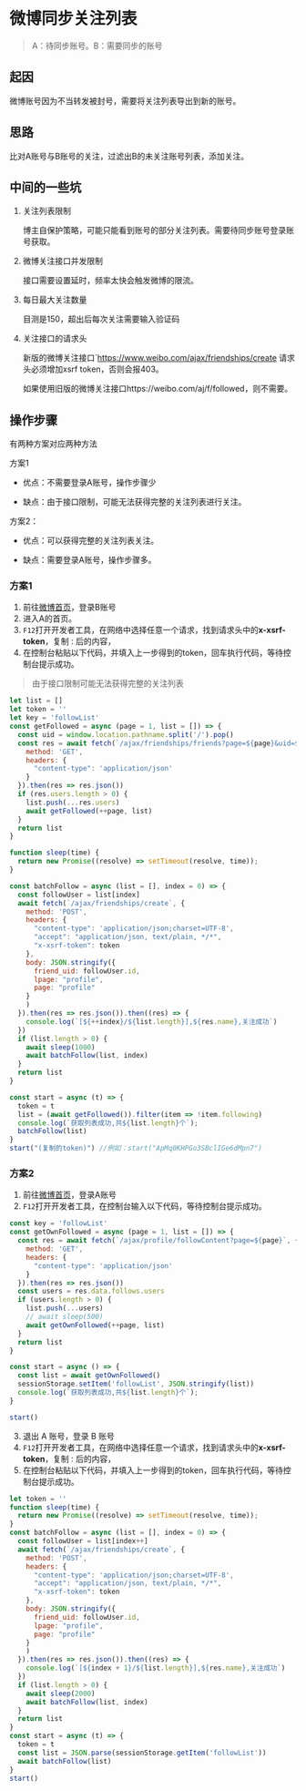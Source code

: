# 微博同步关注列表

> A：待同步账号。B：需要同步的账号

## 起因

微博账号因为不当转发被封号，需要将关注列表导出到新的账号。

##  思路

比对A账号与B账号的关注，过滤出B的未关注账号列表，添加关注。

## 中间的一些坑

1. 关注列表限制

   博主自保护策略，可能只能看到账号的部分关注列表。需要待同步账号登录账号获取。

2. 微博关注接口并发限制

   接口需要设置延时，频率太快会触发微博的限流。

3. 每日最大关注数量

   目测是150，超出后每次关注需要输入验证码

4. 关注接口的请求头

   新版的微博关注接口`https://www.weibo.com/ajax/friendships/create 请求头必须增加xsrf token，否则会报403。

   如果使用旧版的微博关注接口https://weibo.com/aj/f/followed，则不需要。


## 操作步骤

有两种方案对应两种方法

方案1

- 优点：不需要登录A账号，操作步骤少

- 缺点：由于接口限制，可能无法获得完整的关注列表进行关注。

方案2：

- 优点：可以获得完整的关注列表关注。

- 缺点：需要登录A账号，操作步骤多。

### 方案1

1. 前往[微博首页](https://www.weibo.com/)，登录B账号
2. 进入A的首页。
3. `F12`打开开发者工具，在网络中选择任意一个请求，找到请求头中的**x-xsrf-token**，复制`：`后的内容，
4. 在控制台粘贴以下代码，并填入上一步得到的token，回车执行代码，等待控制台提示成功。

> 由于接口限制可能无法获得完整的关注列表

``` javascript
let list = []
let token = ''
let key = 'followList'
const getFollowed = async (page = 1, list = []) => {
  const uid = window.location.pathname.split('/').pop()
  const res = await fetch(`/ajax/friendships/friends?page=${page}&uid=${uid}`, {
    method: 'GET',
    headers: {
      "content-type": 'application/json'
    }
  }).then(res => res.json())
  if (res.users.length > 0) {
    list.push(...res.users)
    await getFollowed(++page, list)
  }
  return list
}

function sleep(time) {
  return new Promise((resolve) => setTimeout(resolve, time));
}

const batchFollow = async (list = [], index = 0) => {
  const followUser = list[index]
  await fetch(`/ajax/friendships/create`, {
    method: 'POST',
    headers: {
      "content-type": 'application/json;charset=UTF-8',
      "accept": "application/json, text/plain, */*",
      "x-xsrf-token": token
    },
    body: JSON.stringify({
      friend_uid: followUser.id,
      lpage: "profile",
      page: "profile"
    }
    )
  }).then(res => res.json()).then((res) => {
    console.log(`[${++index}/${list.length}],${res.name},关注成功`)
  })
  if (list.length > 0) {
    await sleep(1000)
    await batchFollow(list, index)
  }
  return list
}

const start = async (t) => {
  token = t
  list = (await getFollowed()).filter(item => !item.following)
  console.log(`获取列表成功,共${list.length}个`);
  batchFollow(list)
}
start("(复制的token)") //例如：start("ApMq0KHPGo3SBclIGe6dMpn7")
```



### 方案2

1. 前往[微博首页](https://www.weibo.com/)，登录A账号
2. `F12`打开开发者工具，在控制台输入以下代码，等待控制台提示成功。

``` javascript
const key = 'followList'
const getOwnFollowed = async (page = 1, list = []) => {
  const res = await fetch(`/ajax/profile/followContent?page=${page}`, {
    method: 'GET',
    headers: {
      "content-type": 'application/json'
    }
  }).then(res => res.json())
  const users = res.data.follows.users
  if (users.length > 0) {
    list.push(...users)
    // await sleep(500)
    await getOwnFollowed(++page, list)
  }
  return list
}

const start = async () => {
  const list = await getOwnFollowed()
  sessionStorage.setItem('followList', JSON.stringify(list))
  console.log(`获取列表成功,共${list.length}个`);
}

start()
```

3. 退出 A 账号，登录 B 账号
4. `F12`打开开发者工具，在网络中选择任意一个请求，找到请求头中的**x-xsrf-token**，复制`：`后的内容，
5. 在控制台粘贴以下代码，并填入上一步得到的token，回车执行代码，等待控制台提示成功。

```javascript
let token = ''
function sleep(time) {
  return new Promise((resolve) => setTimeout(resolve, time));
}
const batchFollow = async (list = [], index = 0) => {
  const followUser = list[index++]
  await fetch(`/ajax/friendships/create`, {
    method: 'POST',
    headers: {
      "content-type": 'application/json;charset=UTF-8',
      "accept": "application/json, text/plain, */*",
      "x-xsrf-token": token
    },
    body: JSON.stringify({
      friend_uid: followUser.id,
      lpage: "profile",
      page: "profile"
    }
    )
  }).then(res => res.json()).then((res) => {
    console.log(`[${index + 1}/${list.length}],${res.name},关注成功`)
  })
  if (list.length > 0) {
    await sleep(2000)
    await batchFollow(list, index)
  }
  return list
}
const start = async (t) => {
  token = t
  const list = JSON.parse(sessionStorage.getItem('followList'))
  await batchFollow(list)
}
start()
```

